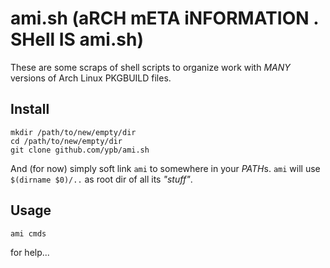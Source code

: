 # ami.sh (aRCH mETA iNFORMATION . SHell IS ami.sh)

These are some scraps of shell scripts to organize work with *MANY*
versions of Arch Linux PKGBUILD files.

## Install

	mkdir /path/to/new/empty/dir
	cd /path/to/new/empty/dir
	git clone github.com/ypb/ami.sh

And (for now) simply soft link `ami` to somewhere in your *PATH*s.
`ami` will use `$(dirname $0)/..` as root dir of all its _"stuff"_.

## Usage

	ami cmds

for help...
